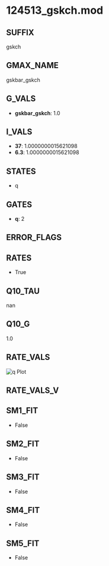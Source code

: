 # 124513_gskch.mod

## SUFFIX

gskch

## GMAX_NAME

gskbar_gskch

## G_VALS

- **gskbar_gskch**: 1.0

## I_VALS

- **37**: 1.0000000015621098
- **6.3**: 1.0000000015621098

## STATES

- q

## GATES

- **q**: 2

## ERROR_FLAGS


## RATES

- True

## Q10_TAU

nan

## Q10_G

1.0

## RATE_VALS

![q Plot](/Users/pbozelos/Dropbox/icg-Chai-Panos/supermodels/output_markdown_files/KCa/124513_gskch.mod/images/q.png)

## RATE_VALS_V

## SM1_FIT

- False

## SM2_FIT

- False

## SM3_FIT

- False

## SM4_FIT

- False

## SM5_FIT

- False

